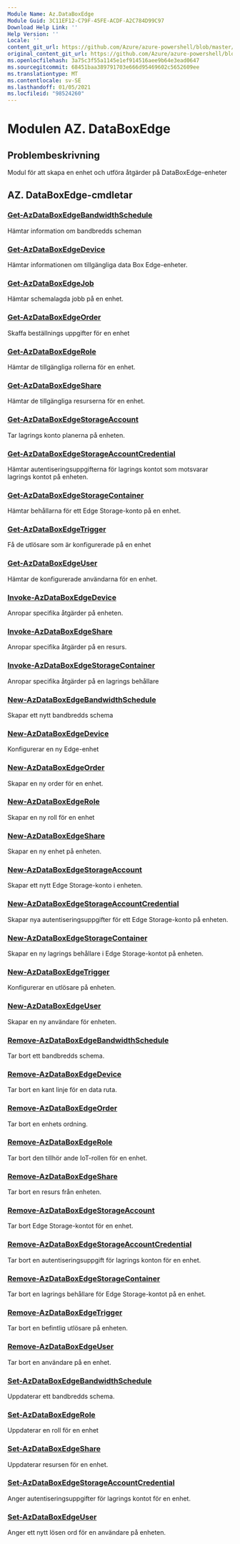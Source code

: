```yaml
---
Module Name: Az.DataBoxEdge
Module Guid: 3C11EF12-C79F-45FE-ACDF-A2C784D99C97
Download Help Link: ''
Help Version: ''
Locale: ''
content_git_url: https://github.com/Azure/azure-powershell/blob/master/src/DataBoxEdge/DataBoxEdge/help/Az.DataBoxEdge.md
original_content_git_url: https://github.com/Azure/azure-powershell/blob/master/src/DataBoxEdge/DataBoxEdge/help/Az.DataBoxEdge.md
ms.openlocfilehash: 3a75c3f55a1145e1ef914516aee9b64e3ead0647
ms.sourcegitcommit: 68451baa389791703e666d95469602c5652609ee
ms.translationtype: MT
ms.contentlocale: sv-SE
ms.lasthandoff: 01/05/2021
ms.locfileid: "98524260"
---
```

# Modulen AZ. DataBoxEdge
## Problembeskrivning
Modul för att skapa en enhet och utföra åtgärder på DataBoxEdge-enheter

## AZ. DataBoxEdge-cmdletar
### [Get-AzDataBoxEdgeBandwidthSchedule](Get-AzDataBoxEdgeBandwidthSchedule.md)
Hämtar information om bandbredds scheman

### [Get-AzDataBoxEdgeDevice](Get-AzDataBoxEdgeDevice.md)
Hämtar informationen om tillgängliga data Box Edge-enheter.

### [Get-AzDataBoxEdgeJob](Get-AzDataBoxEdgeJob.md)
Hämtar schemalagda jobb på en enhet.

### [Get-AzDataBoxEdgeOrder](Get-AzDataBoxEdgeOrder.md)
Skaffa beställnings uppgifter för en enhet

### [Get-AzDataBoxEdgeRole](Get-AzDataBoxEdgeRole.md)
Hämtar de tillgängliga rollerna för en enhet.

### [Get-AzDataBoxEdgeShare](Get-AzDataBoxEdgeShare.md)
Hämtar de tillgängliga resurserna för en enhet.

### [Get-AzDataBoxEdgeStorageAccount](Get-AzDataBoxEdgeStorageAccount.md)
Tar lagrings konto planerna på enheten.

### [Get-AzDataBoxEdgeStorageAccountCredential](Get-AzDataBoxEdgeStorageAccountCredential.md)
Hämtar autentiseringsuppgifterna för lagrings kontot som motsvarar lagrings kontot på enheten.

### [Get-AzDataBoxEdgeStorageContainer](Get-AzDataBoxEdgeStorageContainer.md)
Hämtar behållarna för ett Edge Storage-konto på en enhet.

### [Get-AzDataBoxEdgeTrigger](Get-AzDataBoxEdgeTrigger.md)
Få de utlösare som är konfigurerade på en enhet
 

### [Get-AzDataBoxEdgeUser](Get-AzDataBoxEdgeUser.md)
Hämtar de konfigurerade användarna för en enhet.

### [Invoke-AzDataBoxEdgeDevice](Invoke-AzDataBoxEdgeDevice.md)
Anropar specifika åtgärder på enheten.

### [Invoke-AzDataBoxEdgeShare](Invoke-AzDataBoxEdgeShare.md)
Anropar specifika åtgärder på en resurs.

### [Invoke-AzDataBoxEdgeStorageContainer](Invoke-AzDataBoxEdgeStorageContainer.md)
Anropar specifika åtgärder på en lagrings behållare

### [New-AzDataBoxEdgeBandwidthSchedule](New-AzDataBoxEdgeBandwidthSchedule.md)
Skapar ett nytt bandbredds schema

### [New-AzDataBoxEdgeDevice](New-AzDataBoxEdgeDevice.md)
Konfigurerar en ny Edge-enhet

### [New-AzDataBoxEdgeOrder](New-AzDataBoxEdgeOrder.md)
Skapar en ny order för en enhet.

### [New-AzDataBoxEdgeRole](New-AzDataBoxEdgeRole.md)
Skapar en ny roll för en enhet

### [New-AzDataBoxEdgeShare](New-AzDataBoxEdgeShare.md)
Skapar en ny enhet på enheten.

### [New-AzDataBoxEdgeStorageAccount](New-AzDataBoxEdgeStorageAccount.md)
Skapar ett nytt Edge Storage-konto i enheten.

### [New-AzDataBoxEdgeStorageAccountCredential](New-AzDataBoxEdgeStorageAccountCredential.md)
Skapar nya autentiseringsuppgifter för ett Edge Storage-konto på enheten.

### [New-AzDataBoxEdgeStorageContainer](New-AzDataBoxEdgeStorageContainer.md)
Skapar en ny lagrings behållare i Edge Storage-kontot på enheten.

### [New-AzDataBoxEdgeTrigger](New-AzDataBoxEdgeTrigger.md)
Konfigurerar en utlösare på enheten.

### [New-AzDataBoxEdgeUser](New-AzDataBoxEdgeUser.md)
Skapar en ny användare för enheten.

### [Remove-AzDataBoxEdgeBandwidthSchedule](Remove-AzDataBoxEdgeBandwidthSchedule.md)
Tar bort ett bandbredds schema.

### [Remove-AzDataBoxEdgeDevice](Remove-AzDataBoxEdgeDevice.md)
Tar bort en kant linje för en data ruta.

### [Remove-AzDataBoxEdgeOrder](Remove-AzDataBoxEdgeOrder.md)
Tar bort en enhets ordning.

### [Remove-AzDataBoxEdgeRole](Remove-AzDataBoxEdgeRole.md)
Tar bort den tillhör ande IoT-rollen för en enhet.

### [Remove-AzDataBoxEdgeShare](Remove-AzDataBoxEdgeShare.md)
Tar bort en resurs från enheten.

### [Remove-AzDataBoxEdgeStorageAccount](Remove-AzDataBoxEdgeStorageAccount.md)
Tar bort Edge Storage-kontot för en enhet.

### [Remove-AzDataBoxEdgeStorageAccountCredential](Remove-AzDataBoxEdgeStorageAccountCredential.md)
Tar bort en autentiseringsuppgift för lagrings konton för en enhet.

### [Remove-AzDataBoxEdgeStorageContainer](Remove-AzDataBoxEdgeStorageContainer.md)
Tar bort en lagrings behållare för Edge Storage-kontot på en enhet.

### [Remove-AzDataBoxEdgeTrigger](Remove-AzDataBoxEdgeTrigger.md)
Tar bort en befintlig utlösare på enheten.

### [Remove-AzDataBoxEdgeUser](Remove-AzDataBoxEdgeUser.md)
Tar bort en användare på en enhet.

### [Set-AzDataBoxEdgeBandwidthSchedule](Set-AzDataBoxEdgeBandwidthSchedule.md)
Uppdaterar ett bandbredds schema.

### [Set-AzDataBoxEdgeRole](Set-AzDataBoxEdgeRole.md)
Uppdaterar en roll för en enhet

### [Set-AzDataBoxEdgeShare](Set-AzDataBoxEdgeShare.md)
Uppdaterar resursen för en enhet.

### [Set-AzDataBoxEdgeStorageAccountCredential](Set-AzDataBoxEdgeStorageAccountCredential.md)
Anger autentiseringsuppgifter för lagrings kontot för en enhet.

### [Set-AzDataBoxEdgeUser](Set-AzDataBoxEdgeUser.md)
Anger ett nytt lösen ord för en användare på enheten.


